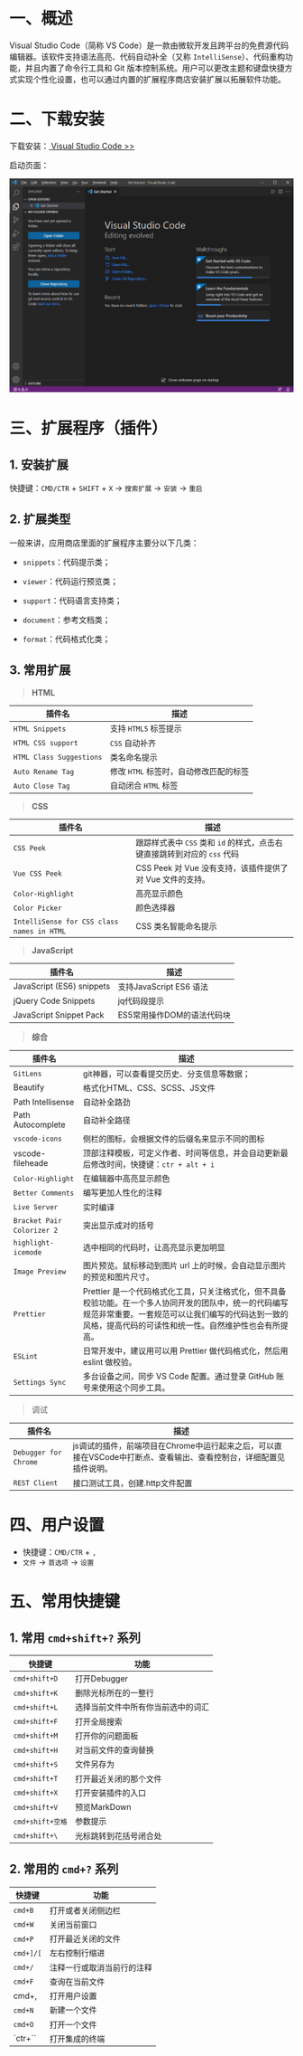 # 一、概述

Visual Studio Code（简称 VS Code）是一款由微软开发且跨平台的免费源代码编辑器。该软件支持语法高亮、代码自动补全（又称 `IntelliSense`）、代码重构功能，并且内置了命令行工具和 Git 版本控制系统。用户可以更改主题和键盘快捷方式实现个性化设置，也可以通过内置的扩展程序商店安装扩展以拓展软件功能。

# 二、下载安装

下载安装：[ Visual Studio Code >>](https://code.visualstudio.com/) 

启动页面：

![](./IMGS/vscode_get_started.png)

# 三、扩展程序（插件）

## 1. 安装扩展

快捷键：`CMD/CTR` + `SHIFT` + `X`  → `搜索扩展` → `安装` → `重启`

## 2. 扩展类型

一般来讲，应用商店里面的扩展程序主要分以下几类：

- `snippets`：代码提示类；
- `viewer`：代码运行预览类；
- `support`：代码语言支持类；

- `document`：参考文档类；
- `format`：代码格式化类；

## 3. 常用扩展

> **HTML** 

| 插件名                   | 描述                                   |
| ------------------------ | -------------------------------------- |
| `HTML Snippets`          | 支持 `HTML5` 标签提示                  |
| `HTML CSS support`       | `CSS` 自动补齐                         |
| `HTML Class Suggestions` | 类名命名提示                           |
| `Auto Rename Tag`        | 修改 `HTML` 标签时，自动修改匹配的标签 |
| `Auto Close Tag`         | 自动闭合 `HTML` 标签                   |

> **CSS**

| 插件名                                     | 描述                                                         |
| ------------------------------------------ | ------------------------------------------------------------ |
| `CSS Peek`                                 | 跟踪样式表中 `CSS` 类和 `id` 的样式，点击右键直接跳转到对应的 `css` 代码 |
| `Vue CSS Peek`                             | CSS Peek 对 Vue 没有支持，该插件提供了对 Vue 文件的支持。    |
| `Color-Highlight`                          | 高亮显示颜色                                                 |
| `Color Picker`                             | 颜色选择器                                                   |
| `IntelliSense for CSS class names in HTML` | CSS 类名智能命名提示                                         |

> **JavaScript**

| 插件名                    | 描述                       |
| ------------------------- | -------------------------- |
| JavaScript (ES6) snippets | 支持JavaScript  ES6 语法   |
| jQuery Code Snippets      | jq代码段提示               |
| JavaScript Snippet Pack   | ES5常用操作DOM的语法代码块 |

> **综合**

| 插件名                     | 描述                                                         |
| -------------------------- | ------------------------------------------------------------ |
| `GitLens`                  | git神器，可以查看提交历史、分支信息等数据；                  |
| Beautify                   | 格式化HTML、CSS、SCSS、JS文件                                |
| Path Intellisense          | 自动补全路劲                                                 |
| Path Autocomplete          | 自动补全路径                                                 |
| `vscode-icons`             | 侧栏的图标，会根据文件的后缀名来显示不同的图标               |
| vscode-fileheade           | 顶部注释模板，可定义作者、时间等信息，并会自动更新最后修改时间，快捷键：`ctr + alt + i` |
| `Color-Highlight`          | 在编辑器中高亮显示颜色                                       |
| `Better Comments`          | 编写更加人性化的注释                                         |
| `Live Server`              | 实时编译                                                     |
| `Bracket Pair Colorizer 2` | 突出显示成对的括号                                           |
| `highlight-icemode`        | 选中相同的代码时，让高亮显示更加明显                         |
| `Image Preview`            | 图片预览。鼠标移动到图片 url 上的时候，会自动显示图片的预览和图片尺寸。 |
| `Prettier`                 | Prettier 是一个代码格式化工具，只关注格式化，但不具备校验功能。在一个多人协同开发的团队中，统一的代码编写规范非常重要。一套规范可以让我们编写的代码达到一致的风格，提高代码的可读性和统一性。自然维护性也会有所提高。 |
| `ESLint`                   | 日常开发中，建议用可以用 Prettier 做代码格式化，然后用 eslint 做校验。 |
| `Settings Sync`            | 多台设备之间，同步 VS Code 配置。通过登录 GitHub 账号来使用这个同步工具。 |

> 调试

| 插件名                | 描述                                                         |
| --------------------- | ------------------------------------------------------------ |
| `Debugger for Chrome` | js调试的插件，前端项目在Chrome中运行起来之后，可以直接在VSCode中打断点、查看输出、查看控制台，详细配置见插件说明。 |
| `REST Client`         | 接口测试工具，创建.http文件配置                              |

# 四、用户设置

- 快捷键：`CMD/CTR` + `,`
- `文件` → `首选项` → `设置`

# 五、常用快捷键

## 1. 常用 `cmd+shift+?` 系列

| 快捷键           | 功能                               |
| ---------------- | ---------------------------------- |
| `cmd+shift+D`    | 打开Debugger                       |
| `cmd+shift+K`    | 删除光标所在的一整行               |
| `cmd+shift+L`    | 选择当前文件中所有你当前选中的词汇 |
| `cmd+shift+F`    | 打开全局搜索                       |
| `cmd+shift+M`    | 打开你的问题面板                   |
| `cmd+shift+H`    | 对当前文件的查询替换               |
| `cmd+shift+S`    | 文件另存为                         |
| `cmd+shift+T`    | 打开最近关闭的那个文件             |
| `cmd+shift+X`    | 打开安装插件的入口                 |
| `cmd+shift+V`    | 预览MarkDown                       |
| `cmd+shift+空格` | 参数提示                           |
| `cmd+shift+\`    | 光标跳转到花括号闭合处             |

## 2. 常用的 `cmd+?` 系列

| 快捷键    | 功能                       |
| --------- | -------------------------- |
| `cmd+B`   | 打开或者关闭侧边栏         |
| `cmd+W`   | 关闭当前窗口               |
| `cmd+P`   | 打开最近关闭的文件         |
| `cmd+]/[` | 左右控制行缩进             |
| `cmd+/`   | 注释一行或取消当前行的注释 |
| `cmd+F`   | 查询在当前文件             |
| cmd+,     | 打开用户设置               |
| `cmd+N`   | 新建一个文件               |
| `cmd+O`   | 打开一个文件               |
| `ctr+\``  | 打开集成的终端             |











